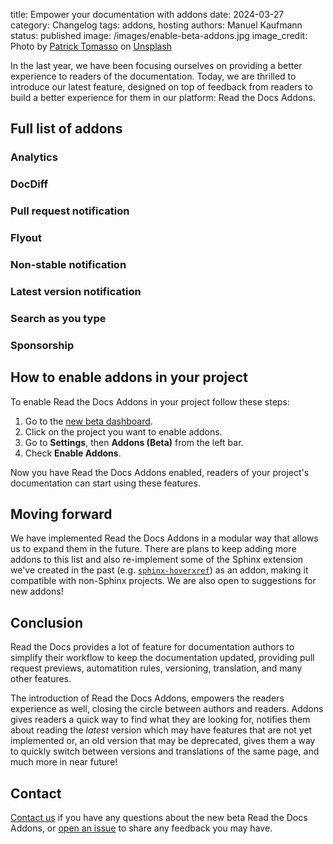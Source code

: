 title: Empower your documentation with addons
date: 2024-03-27
category: Changelog
tags: addons, hosting
authors: Manuel Kaufmann
status: published
image: /images/enable-beta-addons.jpg
image_credit: Photo by <a href="https://unsplash.com/@impatrickt?utm_content=creditCopyText&utm_medium=referral&utm_source=unsplash">Patrick Tomasso</a> on <a href="https://unsplash.com/photos/open-book-lot-Oaqk7qqNh_c?utm_content=creditCopyText&utm_medium=referral&utm_source=unsplash">Unsplash</a>


In the last year, we have been focusing ourselves on providing a better experience to readers of the documentation.
Today, we are thrilled to introduce our latest feature,
designed on top of feedback from readers to build a better experience for them in our platform: Read the Docs Addons.


## Full list of addons

<!--
TODO describe each of the addons into its own section,
similar to what we have in https://github.com/readthedocs/addons/blob/main/README.md

Consider also https://about.readthedocs.com/docs-as-code/
-->

### Analytics
### DocDiff
### Pull request notification
### Flyout
### Non-stable notification
### Latest version notification
### Search as you type
### Sponsorship

## How to enable addons in your project

To enable Read the Docs Addons in your project follow these steps:

1. Go to the [new beta dashboard](https://beta.readthedocs.org).
1. Click on the project you want to enable addons.
1. Go to **Settings**, then **Addons (Beta)** from the left bar.
1. Check **Enable Addons**.

Now you have Read the Docs Addons enabled,
readers of your project's documentation can start using these features.

## Moving forward

We have implemented Read the Docs Addons in a modular way that allows us to expand them in the future.
There are plans to keep adding more addons to this list and also re-implement some of the Sphinx extension we've created in the past
(e.g. [`sphinx-hoverxref`](https://github.com/readthedocs/sphinx-hoverxref)) as an addon,
making it compatible with non-Sphinx projects.
We are also open to suggestions for new addons!

## Conclusion

Read the Docs provides a lot of feature for documentation authors to simplify their workflow to keep the documentation updated,
providing pull request previews, automatition rules, versioning, translation, and many other features.

The introduction of Read the Docs Addons, empowers the readers experience as well, closing the circle between authors and readers.
Addons gives readers a quick way to find what they are looking for,
notifies them about reading the _latest_ version which may have features that are not yet implemented or,
an old version that may be deprecated,
gives them a way to quickly switch between versions and translations of the same page,
and much more in near future!

## Contact

[Contact us](https://readthedocs.org/support/) if you have any questions about the new beta Read the Docs Addons,
or [open an issue](https://github.com/readthedocs/addons) to share any feedback you may have.
